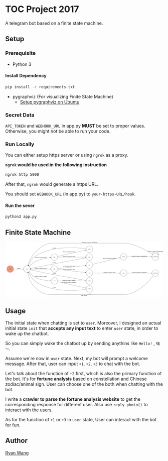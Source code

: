 # TOC Project 2017

A telegram bot based on a finite state machine.

## Setup

### Prerequisite
* Python 3

#### Install Dependency
```sh
pip install -r requirements.txt
```

* pygraphviz (For visualizing Finite State Machine)
    * [Setup pygraphviz on Ubuntu](http://www.jianshu.com/p/a3da7ecc5303)

### Secret Data

`API_TOKEN` and `WEBHOOK_URL` in app.py **MUST** be set to proper values.
Otherwise, you might not be able to run your code.

### Run Locally
You can either setup https server or using `ngrok` as a proxy.

**`ngrok` would be used in the following instruction**

```sh
ngrok http 5000
```

After that, `ngrok` would generate a https URL.

You should set `WEBHOOK_URL` (in app.py) to `your-https-URL/hook`.

#### Run the sever

```sh
python3 app.py
```

## Finite State Machine
![fsm](./img/show-fsm.png)

## Usage
The initial state when chatting is set to `user`. 
Moreover, I designed an actual initial state `init` that __accepts any input text__ to enter `user` state, in order to wake up the chatbot.

So you can simply wake the chatbot up by sending anythins like `Hello!` , `嗨～`.

Assume we're now in `user` state. Next, my bot will prompt a welcome message.
After that, user can input `+1`, `+2`, `+3` to chat with the bot.

Let's talk about the function of `+2` first, which is also the primary function of the bot.
It's for **fortune analysis** based on constellation and Chinese zodiac/animal sign. User can choose one of the both when chatting with the bot.

I write a **crawler to parse the fortune analysis website** to get the corresponding response for different user. Also use `reply_photo()` to interact
with the users. 

As for the function of `+1` or `+3` in `user` state, User can interact with the bot for fun.
 
## Author
[Ryan Wang](https://github.com/ryanwang522)
